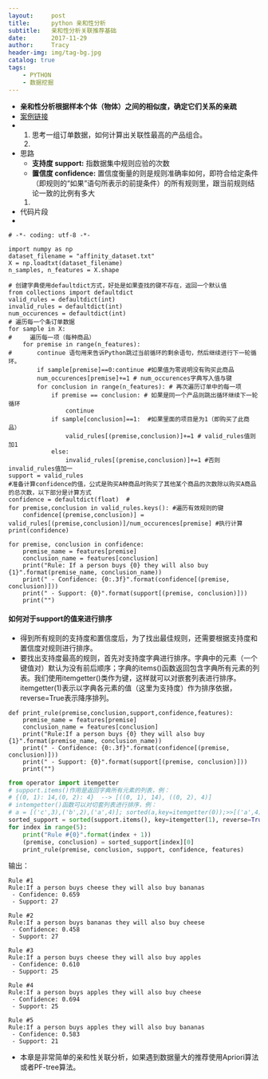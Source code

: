 ```yaml
---
layout:     post
title:      python 亲和性分析
subtitle:   亲和性分析关联推荐基础
date:       2017-11-29
author:     Tracy
header-img: img/tag-bg.jpg
catalog: true
tags:
    - PYTHON
    - 数据挖掘
---
```


- **亲和性分析根据样本个体（物体）之间的相似度，确定它们关系的亲疏**
- [案例链接](http://localhost:8888/notebooks/jupyternotebook/dataMine/Chapter%201/Chapter%201.ipynb)
- 
    1. 思考一组订单数据，如何计算出关联性最高的产品组合。
    3. 
- 思路
    - **支持度 support:** 指数据集中规则应验的次数
    - **置信度 confidence:** 置信度衡量的则是规则准确率如何，即符合给定条件（即规则的“如果”语句所表示的前提条件）的所有规则里，跟当前规则结论一致的比例有多大
    1. 
- 代码片段
- 
```
# -*- coding: utf-8 -*-

import numpy as np
dataset_filename = "affinity_dataset.txt"
X = np.loadtxt(dataset_filename)
n_samples, n_features = X.shape

# 创建字典使用defaultdict方式，好处是如果查找的键不存在，返回一个默认值
from collections import defaultdict
valid_rules = defaultdict(int)
invalid_rules = defaultdict(int)
num_occurences = defaultdict(int)
# 遍历每一个条订单数据
for sample in X:
#     遍历每一项（每种商品）
    for premise in range(n_features):
#       continue 语句用来告诉Python跳过当前循环的剩余语句，然后继续进行下一轮循环。
        if sample[premise]==0:continue #如果值为零说明没有购买此商品
        num_occurences[premise]+=1 # num_occurences字典写入值与键
        for conclusion in range(n_features): # 再次遍历订单中的每一项
            if premise == conclusion: # 如果是同一个产品则跳出循环继续下一轮循环
                continue
            if sample[conclusion]==1:  #如果里面的项目是为1（即购买了此商品）
                valid_rules[(premise,conclusion)]+=1 # valid_rules值则加1
            else:
                invalid_rules[(premise,conclusion)]+=1 #否则invalid_rules值加一
support = valid_rules
#准备计算confidence的值，公式是购买A种商品时购买了其他某个商品的次数除以购买A商品的总次数，以下部分是计算方式
confidence = defaultdict(float)  #
for premise,conclusion in valid_rules.keys(): #遍历有效规则的键
    confidence[(premise,conclusion)] = valid_rules[(premise,conclusion)]/num_occurences[premise] #执行计算
print(confidence)

for premise, conclusion in confidence:
    premise_name = features[premise]
    conclusion_name = features[conclusion]
    print("Rule: If a person buys {0} they will also buy {1}".format(premise_name, conclusion_name))
    print(" - Confidence: {0:.3f}".format(confidence[(premise, conclusion)]))
    print(" - Support: {0}".format(support[(premise, conclusion)]))
    print("")
```
#### 如何对于support的值来进行排序
- 得到所有规则的支持度和置信度后，为了找出最佳规则，还需要根据支持度和置信度对规则进行排序。
- 要找出支持度最高的规则，首先对支持度字典进行排序。字典中的元素（一个键值对）默认为没有前后顺序；字典的items()函数返回包含字典所有元素的列表。我们使用itemgetter()类作为键，这样就可以对嵌套列表进行排序。itemgetter(1)表示以字典各元素的值（这里为支持度）作为排序依据，reverse=True表示降序排列。
```
def print_rule(premise,conclusion,support,confidence,features):
    premise_name = features[premise]
    conclusion_name = features[conclusion]
    print("Rule:If a person buys {0} they will also buy {1}".format(premise_name, conclusion_name))
    print(" - Confidence: {0:.3f}".format(confidence[(premise, conclusion)]))
    print(" - Support: {0}".format(support[(premise, conclusion)]))
    print("")
```
```python
from operator import itemgetter
# support.items()作用是返回字典所有元素的列表，例：
# {(0, 1): 14,(0, 2): 4}  --> [((0, 1), 14), ((0, 2), 4)]
# intemgetter()函数可以对切套列表进行排序，例：
# a = [('c',3),('b',2),('a',4)]; sorted(a,key=itemgetter(0));>>[('a',4),('b',2),('c',3)]
sorted_support = sorted(support.items(), key=itemgetter(1), reverse=True)
for index in range(5):
    print("Rule #{0}".format(index + 1))
    (premise, conclusion) = sorted_support[index][0]
    print_rule(premise, conclusion, support, confidence, features)
```
输出：
```
Rule #1
Rule:If a person buys cheese they will also buy bananas
 - Confidence: 0.659
 - Support: 27

Rule #2
Rule:If a person buys bananas they will also buy cheese
 - Confidence: 0.458
 - Support: 27

Rule #3
Rule:If a person buys cheese they will also buy apples
 - Confidence: 0.610
 - Support: 25

Rule #4
Rule:If a person buys apples they will also buy cheese
 - Confidence: 0.694
 - Support: 25

Rule #5
Rule:If a person buys apples they will also buy bananas
 - Confidence: 0.583
 - Support: 21

```

- 本章是非常简单的亲和性关联分析，如果遇到数据量大的推荐使用Apriori算法或者PF-tree算法。























































































































































































































